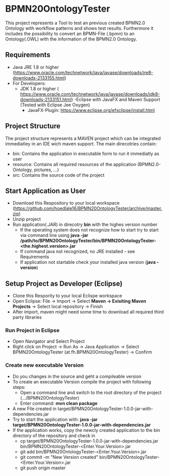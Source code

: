 # BPMN20OntologyTester

This project represents a Tool to test an previous created BPMN2.0 Ontology with workflow patterns and shows test results. 
Furthermore it includes the possibility to convert an BPMN-File (.bpmn) to an Ontology(.OWL) with the information of the BPMN2.0 Ontology.

## Requirements
- Java JRE 1.8 or higher (https://www.oracle.com/technetwork/java/javase/downloads/jre8-downloads-2133155.html)
- For Developers: 
    - JDK 1.8 or higher ( https://www.oracle.com/technetwork/java/javase/downloads/jdk8-downloads-2133151.html)
    -Eclipse with JavaFX and Maven Support (Tested with Eclipse Jee Oxygen)
       - JavaFX-Plugin: https://www.eclipse.org/efxclipse/install.html

## Project Structure
The project structure represents a MAVEN project which can be integrated immediatley in an IDE wich maven support.
The main direcotries contain:
 - bin: Contains the application in executable form to run it immediatly as user
 - resource: Contains all required resources of the application (BPMN2.0-Ontology, pictures, ...)
 - src: Contains the source code of the project

## Start Application as User
 - Download this Respository to your local workspace (https://github.com/hoedlale16/BPMN20OntologyTester/archive/master.zip)
 - Unzip project 
 - Run application(.JAR) in direcotry **bin** with the highes version number
     - If the operating system does not recognize how to start try to start via command line using **java -jar /path/to/BPMN20OntologyTester/bin/BPMN20OntologyTester-<the.highest.version>.jar**
     - If command java not recognized, no JRE installed - see Requirements
     - If application not startable check your installed java version (**java -version**)

## Setup Project as Developer (Eclipse)
 - Clone this Respority to your local Eclispe workspace
 - Open Eclipse: File -> Import -> Select **Maven -> Exisiting Maven Projects** -> Select local repository -> Finish
 - After import, maven might need some time to download all required third party libraries

### Run Project in Eclipse
 - Open Navigator and Select Project
 - Right click on Project -> Run As -> Java Application -> Select BPMN20OntologyTester (at.fh.BPMN20OntologyTester) -> Confirm
 
### Create new executable Version
  - Do you changes in the source and geht a compileable version
  - To create an executable Version compile the project with following steps:
      - Open a command line and switch to the root directory of the project (.../BPMN20OntologyTester)
      - Enter command: **mvn clean package**
  - A new File created in  target/BPMN20OntologyTester-1.0.0-jar-with-dependencies.jar
  - Try to start the application with: **java -jar  target/BPMN20OntologyTester-1.0.0-jar-with-dependencies.jar**
  - If the application works, copy the newcly created application to the bin directory of the repository and check in
      - cp  target/BPMN20OntologyTester-1.0.0-jar-with-dependencies.jar bin/BPMN20OntologyTester-<Enter.Your.Version>.jar
      - git add bin/BPMN20OntologyTester-<Enter.Your.Version>.jar
      - git commit -m "New Version created" bin/BPMN20OntologyTester-<Enter.Your.Version>.jar
      - git push origin master 

